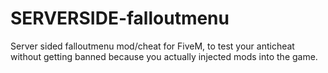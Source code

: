 # SERVERSIDE-falloutmenu
Server sided falloutmenu mod/cheat for FiveM, to test your anticheat without getting banned because you actually injected mods into the game.
